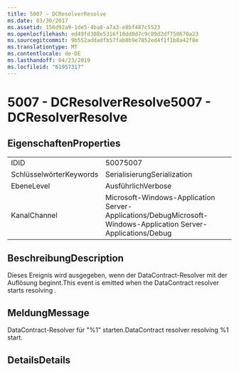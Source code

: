 ```yaml
---
title: 5007 - DCResolverResolve
ms.date: 03/30/2017
ms.assetid: 156d92a9-1de5-4ba8-a7a3-e8bf487c5523
ms.openlocfilehash: ed49fd308e5316f18dd0d7c9c89d2df758670a23
ms.sourcegitcommit: 9b552addadfb57fab0b9e7852ed4f1f1b8a42f8e
ms.translationtype: MT
ms.contentlocale: de-DE
ms.lasthandoff: 04/23/2019
ms.locfileid: "61957317"
---
```

# <a name="5007---dcresolverresolve"></a><span data-ttu-id="fba8f-102">5007 - DCResolverResolve</span><span class="sxs-lookup"><span data-stu-id="fba8f-102">5007 - DCResolverResolve</span></span>
## <a name="properties"></a><span data-ttu-id="fba8f-103">Eigenschaften</span><span class="sxs-lookup"><span data-stu-id="fba8f-103">Properties</span></span>  
  
|||  
|-|-|  
|<span data-ttu-id="fba8f-104">ID</span><span class="sxs-lookup"><span data-stu-id="fba8f-104">ID</span></span>|<span data-ttu-id="fba8f-105">5007</span><span class="sxs-lookup"><span data-stu-id="fba8f-105">5007</span></span>|  
|<span data-ttu-id="fba8f-106">Schlüsselwörter</span><span class="sxs-lookup"><span data-stu-id="fba8f-106">Keywords</span></span>|<span data-ttu-id="fba8f-107">Serialisierung</span><span class="sxs-lookup"><span data-stu-id="fba8f-107">Serialization</span></span>|  
|<span data-ttu-id="fba8f-108">Ebene</span><span class="sxs-lookup"><span data-stu-id="fba8f-108">Level</span></span>|<span data-ttu-id="fba8f-109">Ausführlich</span><span class="sxs-lookup"><span data-stu-id="fba8f-109">Verbose</span></span>|  
|<span data-ttu-id="fba8f-110">Kanal</span><span class="sxs-lookup"><span data-stu-id="fba8f-110">Channel</span></span>|<span data-ttu-id="fba8f-111">Microsoft-Windows-Application Server-Applications/Debug</span><span class="sxs-lookup"><span data-stu-id="fba8f-111">Microsoft-Windows-Application Server-Applications/Debug</span></span>|  
  
## <a name="description"></a><span data-ttu-id="fba8f-112">Beschreibung</span><span class="sxs-lookup"><span data-stu-id="fba8f-112">Description</span></span>  
 <span data-ttu-id="fba8f-113">Dieses Ereignis wird ausgegeben, wenn der DataContract-Resolver mit der Auflösung beginnt.</span><span class="sxs-lookup"><span data-stu-id="fba8f-113">This event is emitted when the DataContract resolver starts resolving .</span></span>  
  
## <a name="message"></a><span data-ttu-id="fba8f-114">Meldung</span><span class="sxs-lookup"><span data-stu-id="fba8f-114">Message</span></span>  
 <span data-ttu-id="fba8f-115">DataContract-Resolver für "%1" starten.</span><span class="sxs-lookup"><span data-stu-id="fba8f-115">DataContract resolver resolving %1 start.</span></span>  
  
## <a name="details"></a><span data-ttu-id="fba8f-116">Details</span><span class="sxs-lookup"><span data-stu-id="fba8f-116">Details</span></span>
